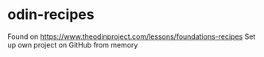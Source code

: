 # odin-recipes
Found on https://www.theodinproject.com/lessons/foundations-recipes
Set up own project on GitHub from memory